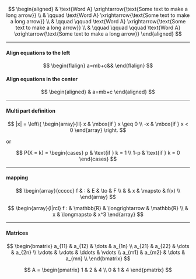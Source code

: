 $$ \begin{aligned} 
& \text{Word A} \xrightarrow{\text{Some text to make a long arrow}} \\ 
& \qquad \text{Word A} \xrightarrow{\text{Some text to make a long arrow}} \\ 
& \qquad \qquad \text{Word A} \xrightarrow{\text{Some text to make a long arrow}} \\ 
& \qquad \qquad \qquad \text{Word A} \xrightarrow{\text{Some text to make a long arrow}} 
\end{aligned} $$

---

#### Align equations to the left
$$
\begin{flalign}
a=mb+c&&
\end{flalign}
$$

#### Align equations in the center
$$
\begin{aligned}
& a=mb+c
\end{aligned}
$$

---

#### Multi part definition

$$
|x| =
\left\{
	\begin{array}{ll}
		x  & \mbox{if } x \geq 0 \\
		-x & \mbox{if } x < 0
	\end{array}
\right.
$$

or 

$$ 
P(X = k) = \begin{cases} p & \text{if } k = 1 \\ 1-p & \text{if } k = 0 \end{cases}
$$

---

#### mapping

$$
\begin{array}{ccccc} f & : & E & \to & F \\ & & x & \mapsto & f(x) \\ \end{array}
$$

$$
\begin{array}{l|rcl} f : & \mathbb{R} & \longrightarrow & \mathbb{R} \\ & x & \longmapsto & x^3 \end{array}
$$

---

#### Matrices

$$
\begin{bmatrix} a_{11} & a_{12} & \dots & a_{1n} \\ a_{21} & a_{22} & \dots & a_{2n} \\ \vdots & \vdots & \ddots & \vdots \\ a_{m1} & a_{m2} & \dots & a_{mn} \\ \end{bmatrix}
$$

$$
A = \begin{pmatrix} 1 & 2 & 4 \\ 0 & 1 & 4   \end{pmatrix}
$$